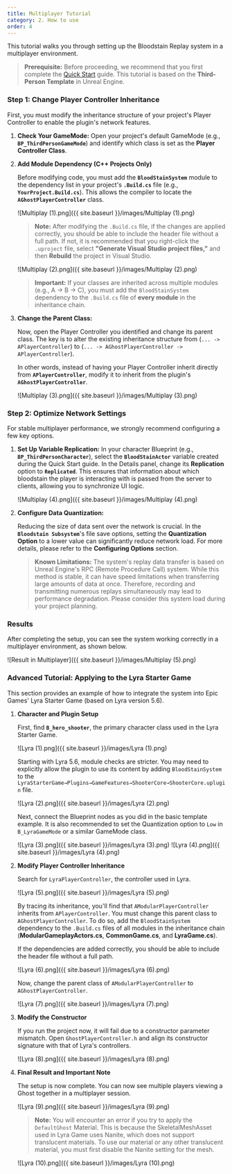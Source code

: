```yaml
---
title: Multiplayer Tutorial
category: 2. How to use
order: 4
---
```


This tutorial walks you through setting up the Bloodstain Replay system in a multiplayer environment.

> **Prerequisite:** Before proceeding, we recommend that you first complete the [Quick Start](./QuickStart.md) guide. This tutorial is based on the **Third-Person Template** in Unreal Engine.

### **Step 1: Change Player Controller Inheritance**

First, you must modify the inheritance structure of your project's Player Controller to enable the plugin's network features.

1.  **Check Your GameMode:** Open your project's default GameMode (e.g., **`BP_ThirdPersonGameMode`**) and identify which class is set as the **Player Controller Class**.

2.  **Add Module Dependency (C++ Projects Only)**

    Before modifying code, you must add the **`BloodStainSystem`** module to the dependency list in your project's **`.Build.cs`** file (e.g., **`YourProject.Build.cs`**). This allows the compiler to locate the **`AGhostPlayerController`** class.

    ![Multiplay (1).png]({{ site.baseurl }}/images/Multiplay (1).png)

    > **Note:** After modifying the `.Build.cs` file, if the changes are applied correctly, you should be able to include the header file without a full path. If not, it is recommended that you right-click the `.uproject` file, select **"Generate Visual Studio project files,"** and then **Rebuild** the project in Visual Studio.

    ![Multiplay (2).png]({{ site.baseurl }}/images/Multiplay (2).png)

    > **Important:** If your classes are inherited across multiple modules (e.g., A -> B -> C), you must add the `BloodStainSystem` dependency to the `.Build.cs` file of **every module** in the inheritance chain.

3.  **Change the Parent Class:**

    Now, open the Player Controller you identified and change its parent class. The key is to alter the existing inheritance structure from (`... -> APlayerController`) to (`... -> AGhostPlayerController -> APlayerController`).

    In other words, instead of having your Player Controller inherit directly from **`APlayerController`**, modify it to inherit from the plugin's **`AGhostPlayerController`**.

    ![Multiplay (3).png]({{ site.baseurl }}/images/Multiplay (3).png)

### **Step 2: Optimize Network Settings**

For stable multiplayer performance, we strongly recommend configuring a few key options.

1.  **Set Up Variable Replication:**
    In your character Blueprint (e.g., **`BP_ThirdPersonCharacter`**), select the **`BloodStainActor`** variable created during the Quick Start guide. In the Details panel, change its **Replication** option to **`Replicated`**. This ensures that information about which bloodstain the player is interacting with is passed from the server to clients, allowing you to synchronize UI logic.

    ![Multiplay (4).png]({{ site.baseurl }}/images/Multiplay (4).png)

2.  **Configure Data Quantization:**

    Reducing the size of data sent over the network is crucial. In the **`Bloodstain Subsystem`**'s file save options, setting the **Quantization Option** to a lower value can significantly reduce network load. For more details, please refer to the **Configuring Options** section.

    > **Known Limitations:** The system's replay data transfer is based on Unreal Engine's RPC (Remote Procedure Call) system. While this method is stable, it can have speed limitations when transferring large amounts of data at once. Therefore, recording and transmitting numerous replays simultaneously may lead to performance degradation. Please consider this system load during your project planning.

### **Results**

After completing the setup, you can see the system working correctly in a multiplayer environment, as shown below.

![Result in Multiplayer]({{ site.baseurl }}/images/Multiplay (5).png)

### **Advanced Tutorial: Applying to the Lyra Starter Game**

This section provides an example of how to integrate the system into Epic Games' Lyra Starter Game (based on Lyra version 5.6).

1.  **Character and Plugin Setup**

    First, find **`B_hero_shooter`**, the primary character class used in the Lyra Starter Game.

    ![Lyra (1).png]({{ site.baseurl }}/images/Lyra (1).png)

    Starting with Lyra 5.6, module checks are stricter. You may need to explicitly allow the plugin to use its content by adding `BloodStainSystem` to the `LyraStarterGame→Plugins→GameFeatures→ShooterCore→ShooterCore.uplugin` file.

    ![Lyra (2).png]({{ site.baseurl }}/images/Lyra (2).png)

    Next, connect the Blueprint nodes as you did in the basic template example. It is also recommended to set the Quantization option to `Low` in `B_LyraGameMode` or a similar GameMode class.

    ![Lyra (3).png]({{ site.baseurl }}/images/Lyra (3).png)
    ![Lyra (4).png]({{ site.baseurl }}/images/Lyra (4).png)

2.  **Modify Player Controller Inheritance**

    Search for `LyraPlayerController`, the controller used in Lyra.

    ![Lyra (5).png]({{ site.baseurl }}/images/Lyra (5).png)

    By tracing its inheritance, you'll find that `AModularPlayerController` inherits from `APlayerController`. You must change this parent class to `AGhostPlayerController`. To do so, add the `BloodStainSystem` dependency to the `.Build.cs` files of all modules in the inheritance chain (**ModularGameplayActors.cs**, **CommonGame.cs**, and **LyraGame.cs**).

    If the dependencies are added correctly, you should be able to include the header file without a full path.

    ![Lyra (6).png]({{ site.baseurl }}/images/Lyra (6).png)

    Now, change the parent class of `AModularPlayerController` to `AGhostPlayerController`.

    ![Lyra (7).png]({{ site.baseurl }}/images/Lyra (7).png)

3.  **Modify the Constructor**

    If you run the project now, it will fail due to a constructor parameter mismatch. Open `GhostPlayerController.h` and align its constructor signature with that of Lyra's controllers.

    ![Lyra (8).png]({{ site.baseurl }}/images/Lyra (8).png)

4.  **Final Result and Important Note**

    The setup is now complete. You can now see multiple players viewing a Ghost together in a multiplayer session.

    ![Lyra (9).png]({{ site.baseurl }}/images/Lyra (9).png)

    > **Note:** You will encounter an error if you try to apply the `DefaultGhost` Material. This is because the SkeletalMeshAsset used in Lyra Game uses Nanite, which does not support translucent materials. To use our material or any other translucent material, you must first disable the Nanite setting for the mesh.

    ![Lyra (10).png]({{ site.baseurl }}/images/Lyra (10).png)
